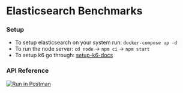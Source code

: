 # Elasticsearch Benchmarks

### Setup
* To setup elasticsearch on your system run: `docker-compose up -d`
* To run the node server: `cd node` -> `npm ci` -> `npm start`
* To setup k6 go through: [setup-k6-docs](https://github.com/kartikkhk/elasticsearch-benchmarks/tree/master/docs)

### API Reference
[![Run in Postman](https://run.pstmn.io/button.svg)](https://www.getpostman.com/collections/72e3c06691e1b16ceb33)

